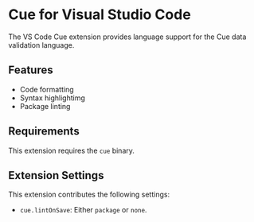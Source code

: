 # Cue for Visual Studio Code

The VS Code Cue extension provides language support for the Cue data validation language.

## Features

- Code formatting
- Syntax highlightimg
- Package linting

## Requirements

This extension requires the `cue` binary.

## Extension Settings

This extension contributes the following settings:

- `cue.lintOnSave`: Either `package` or `none`.
